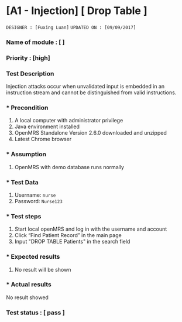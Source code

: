 # [A1 - Injection] [ Drop Table ]
`DESIGNER : [Fuxing Luan]`
`UPDATED ON : [09/09/2017]`

### Name of module : [  ]

### Priority : [high]

### Test Description
Injection attacks occur when unvalidated input is embedded in an instruction stream and cannot be distinguished from valid instructions.

### * Precondition
1. A local computer with administrator privilege
2. Java environment installed
3. OpenMRS Standalone Version 2.6.0 downloaded and unzipped
4. Latest Chrome browser

### * Assumption
1. OpenMRS with demo database runs normally

### * Test Data
1. Username: `nurse`
2. Password: `Nurse123`

### * Test steps
1. Start local openMRS and log in with the username and account
2. Click “Find Patient Record” in the main page
3. Input "DROP TABLE Patients" in the search field

### * Expected results
1. No result will be shown

### * Actual results
 No result showed

### Test status : [ pass ]
